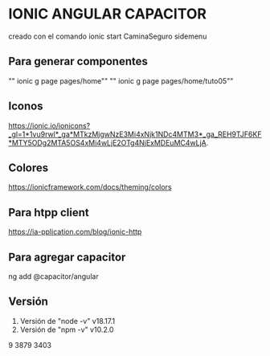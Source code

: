 # IONIC ANGULAR CAPACITOR

creado con el comando ionic start CaminaSeguro sidemenu

## Para generar componentes
"" ionic g page pages/home""
"" ionic g page pages/home/tuto05""


## Iconos

https://ionic.io/ionicons?_gl=1*1vu9rwl*_ga*MTkzMjgwNzE3Mi4xNjk1NDc4MTM3*_ga_REH9TJF6KF*MTY5ODg2MTA5OS4xMi4wLjE2OTg4NjExMDEuMC4wLjA.

## Colores

https://ionicframework.com/docs/theming/colors

## Para htpp client
https://ia-pplication.com/blog/ionic-http


## Para agregar capacitor
 ng add @capacitor/angular


 ## Versión

 1. Versión de "node -v" v18.17.1
 2. Versión de "npm -v" v10.2.0

 9 3879 3403